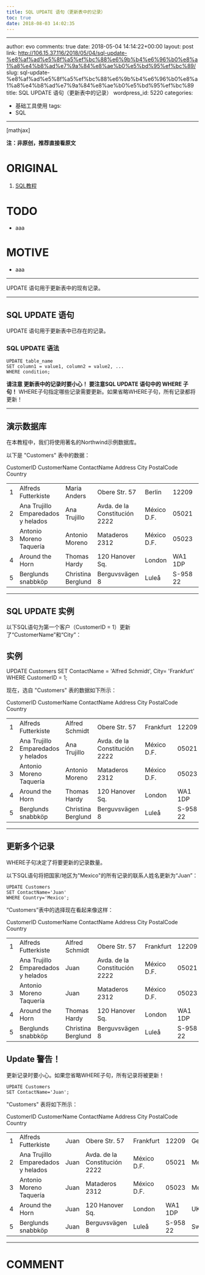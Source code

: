 ```yaml
---
title: SQL UPDATE 语句（更新表中的记录）
toc: true
date: 2018-08-03 14:02:35
---
```

---
author: evo
comments: true
date: 2018-05-04 14:14:22+00:00
layout: post
link: http://106.15.37.116/2018/05/04/sql-update-%e8%af%ad%e5%8f%a5%ef%bc%88%e6%9b%b4%e6%96%b0%e8%a1%a8%e4%b8%ad%e7%9a%84%e8%ae%b0%e5%bd%95%ef%bc%89/
slug: sql-update-%e8%af%ad%e5%8f%a5%ef%bc%88%e6%9b%b4%e6%96%b0%e8%a1%a8%e4%b8%ad%e7%9a%84%e8%ae%b0%e5%bd%95%ef%bc%89
title: SQL UPDATE 语句（更新表中的记录）
wordpress_id: 5220
categories:
- 基础工具使用
tags:
- SQL
---

<!-- more -->

[mathjax]

**注：非原创，推荐直接看原文**


# ORIGINAL






  1. [SQL教程](https://www.w3cschool.cn/sql/)




# TODO






  * aaa




# MOTIVE






  * aaa





* * *











UPDATE 语句用于更新表中的现有记录。






* * *





## SQL UPDATE 语句


UPDATE 语句用于更新表中已存在的记录。


### SQL UPDATE 语法




    UPDATE table_name
    SET column1 = value1, column2 = value2, ...
    WHERE condition;


**请注意
****更新表中的记录时要小心！****
要注意SQL UPDATE 语句中的 WHERE 子句！**
WHERE子句指定哪些记录需要更新。如果省略WHERE子句，所有记录都将更新！



* * *





## 演示数据库


在本教程中，我们将使用著名的Northwind示例数据库。

以下是 "Customers" 表中的数据：
<table class="reference notranslate" >
<tbody >
<tr >
CustomerID
CustomerName
ContactName
Address
City
PostalCode
Country
</tr>
<tr >

<td >1
</td>

<td >Alfreds Futterkiste
</td>

<td >Maria Anders
</td>

<td >Obere Str. 57
</td>

<td >Berlin
</td>

<td >12209
</td>

<td >Germany
</td>
</tr>
<tr >

<td >2
</td>

<td >Ana Trujillo Emparedados y helados
</td>

<td >Ana Trujillo
</td>

<td >Avda. de la Constitución 2222
</td>

<td >México D.F.
</td>

<td >05021
</td>

<td >Mexico
</td>
</tr>
<tr >

<td >3
</td>

<td >Antonio Moreno Taquería
</td>

<td >Antonio Moreno
</td>

<td >Mataderos 2312
</td>

<td >México D.F.
</td>

<td >05023
</td>

<td >Mexico
</td>
</tr>
<tr >

<td >4
</td>

<td >Around the Horn
</td>

<td >Thomas Hardy
</td>

<td >120 Hanover Sq.
</td>

<td >London
</td>

<td >WA1 1DP
</td>

<td >UK
</td>
</tr>
<tr >

<td >5
</td>

<td >Berglunds snabbköp
</td>

<td >Christina Berglund
</td>

<td >Berguvsvägen 8
</td>

<td >Luleå
</td>

<td >S-958 22
</td>

<td >Sweden
</td>
</tr>
</tbody>
</table>



* * *





## SQL UPDATE 实例


以下SQL语句为第一个客户（CustomerID = 1）更新了“CustomerName”和“City”：





## 实例




UPDATE Customers
SET ContactName = 'Alfred Schmidt', City= 'Frankfurt'
WHERE CustomerID = 1;





现在，选自 "Customers" 表的数据如下所示：
<table >
<tbody >
<tr >
CustomerID
CustomerName
ContactName
Address
City
PostalCode
Country
</tr>
<tr >

<td >1
</td>

<td >Alfreds Futterkiste
</td>

<td >Alfred Schmidt
</td>

<td >Obere Str. 57
</td>

<td >Frankfurt
</td>

<td >12209
</td>

<td >Germany
</td>
</tr>
<tr >

<td >2
</td>

<td >Ana Trujillo Emparedados y helados
</td>

<td >Ana Trujillo
</td>

<td >Avda. de la Constitución 2222
</td>

<td >México D.F.
</td>

<td >05021
</td>

<td >Mexico
</td>
</tr>
<tr >

<td >3
</td>

<td >Antonio Moreno Taquería
</td>

<td >Antonio Moreno
</td>

<td >Mataderos 2312
</td>

<td >México D.F.
</td>

<td >05023
</td>

<td >Mexico
</td>
</tr>
<tr >

<td >4
</td>

<td >Around the Horn
</td>

<td >Thomas Hardy
</td>

<td >120 Hanover Sq.
</td>

<td >London
</td>

<td >WA1 1DP
</td>

<td >UK
</td>
</tr>
<tr >

<td >5
</td>

<td >Berglunds snabbköp
</td>

<td >Christina Berglund
</td>

<td >Berguvsvägen 8
</td>

<td >Luleå
</td>

<td >S-958 22
</td>

<td >Sweden
</td>
</tr>
</tbody>
</table>



* * *





## 更新多个记录


WHERE子句决定了将要更新的记录数量。

以下SQL语句将把国家/地区为"Mexico"的所有记录的联系人姓名更新为“Juan”：


    UPDATE Customers
    SET ContactName='Juan'
    WHERE Country='Mexico';


“Customers”表中的选择现在看起来像这样：
<table >
<tbody >
<tr >
CustomerID
CustomerName
ContactName
Address
City
PostalCode
Country
</tr>
<tr >

<td >1
</td>

<td >Alfreds Futterkiste
</td>

<td >Alfred Schmidt
</td>

<td >Obere Str. 57
</td>

<td >Frankfurt
</td>

<td >12209
</td>

<td >Germany
</td>
</tr>
<tr >

<td >2
</td>

<td >Ana Trujillo Emparedados y helados
</td>

<td >Juan
</td>

<td >Avda. de la Constitución 2222
</td>

<td >México D.F.
</td>

<td >05021
</td>

<td >Mexico
</td>
</tr>
<tr >

<td >3
</td>

<td >Antonio Moreno Taquería
</td>

<td >Juan
</td>

<td >Mataderos 2312
</td>

<td >México D.F.
</td>

<td >05023
</td>

<td >Mexico
</td>
</tr>
<tr >

<td >4
</td>

<td >Around the Horn
</td>

<td >Thomas Hardy
</td>

<td >120 Hanover Sq.
</td>

<td >London
</td>

<td >WA1 1DP
</td>

<td >UK
</td>
</tr>
<tr >

<td >5
</td>

<td >Berglunds snabbköp
</td>

<td >Christina Berglund
</td>

<td >Berguvsvägen 8
</td>

<td >Luleå
</td>

<td >S-958 22
</td>

<td >Sweden
</td>
</tr>
</tbody>
</table>


## Update 警告！


更新记录时要小心。如果您省略WHERE子句，所有记录将被更新！


    UPDATE Customers
    SET ContactName='Juan';


"Customers" 表将如下所示：
<table >
<tbody >
<tr >
CustomerID
CustomerName
ContactName
Address
City
PostalCode
Country
</tr>
<tr >

<td >1
</td>

<td >Alfreds Futterkiste
</td>

<td >Juan
</td>

<td >Obere Str. 57
</td>

<td >Frankfurt
</td>

<td >12209
</td>

<td >Germany
</td>
</tr>
<tr >

<td >2
</td>

<td >Ana Trujillo Emparedados y helados
</td>

<td >Juan
</td>

<td >Avda. de la Constitución 2222
</td>

<td >México D.F.
</td>

<td >05021
</td>

<td >Mexico
</td>
</tr>
<tr >

<td >3
</td>

<td >Antonio Moreno Taquería
</td>

<td >Juan
</td>

<td >Mataderos 2312
</td>

<td >México D.F.
</td>

<td >05023
</td>

<td >Mexico
</td>
</tr>
<tr >

<td >4
</td>

<td >Around the Horn
</td>

<td >Juan
</td>

<td >120 Hanover Sq.
</td>

<td >London
</td>

<td >WA1 1DP
</td>

<td >UK
</td>
</tr>
<tr >

<td >5
</td>

<td >Berglunds snabbköp
</td>

<td >Juan
</td>

<td >Berguvsvägen 8
</td>

<td >Luleå
</td>

<td >S-958 22
</td>

<td >Sweden
</td>
</tr>
</tbody>
</table>




























* * *





# COMMENT
